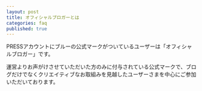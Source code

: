 ```yaml
---
layout: post
title: オフィシャルブロガーとは
categories: faq
published: true
---
```

PRESSアカウントにブルーの公式マークがついているユーザーは「オフィシャルブロガー」です。 

運営よりお声がけさせていただいた方のみに付与されている公式マークで、ブログだけでなくクリエイティブなお取組みを見越したユーザーさまを中心にご参加いただいております。


